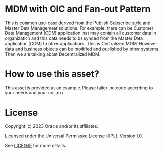 # MDM with OIC and Fan-out Pattern
 
This is common use-case derived from the Publish-Subscribe style and Master Data Management solutions. For example, there can be Customer Data Management (CDM) application that may contain all customer data in organization and this data needs to be synced from the Master Data application (CDM) to other applications. This is Centralized MDM. However data and business objects can be modified and published by other systems. Then we are talking about Decentralized MDM.

# How to use this asset?
 
This asset is provided as an example. Please tailor the code according to your needs and your context.
 
# License

Copyright (c) 2023 Oracle and/or its affiliates.

Licensed under the Universal Permissive License (UPL), Version 1.0.

See [LICENSE](https://github.com/oracle-devrel/technology-engineering/blob/main/LICENSE) for more details.
